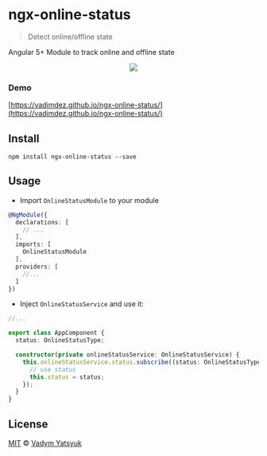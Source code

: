 # ngx-online-status

> Detect online/offline state

Angular 5+ Module to track online and offline state

<p align="center">
  <img src="https://user-images.githubusercontent.com/3748453/36118473-719a6dd6-103d-11e8-8e36-dbdb910dfc9a.gif">
</p>

### Demo
[https://vadimdez.github.io/ngx-online-status/](https://vadimdez.github.io/ngx-online-status/)

## Install

```
npm install ngx-online-status --save
```

## Usage

* Import `OnlineStatusModule` to your module

```typescript
@NgModule({
  declarations: [
    // ...
  ],
  imports: [
    OnlineStatusModule
  ],
  providers: [
    //...
  ]
})
```

* Inject `OnlineStatusService` and use it:

```typescript
//...

export class AppComponent {
  status: OnlineStatusType;

  constructor(private onlineStatusService: OnlineStatusService) {
    this.onlineStatusService.status.subscribe((status: OnlineStatusType) => {
      // use status
      this.status = status;
    });
  }
}
``` 

## License

[MIT](https://tldrlegal.com/license/mit-license) © [Vadym Yatsyuk](https://github.com/vadimdez)
